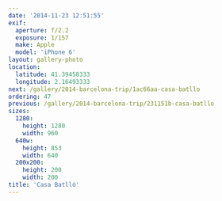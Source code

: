 ```yaml
---
date: '2014-11-23 12:51:55'
exif:
  aperture: f/2.2
  exposure: 1/157
  make: Apple
  model: 'iPhone 6'
layout: gallery-photo
location:
  latitude: 41.39458333
  longitude: 2.16493333
next: /gallery/2014-barcelona-trip/1ac66aa-casa-batllo
ordering: 47
previous: /gallery/2014-barcelona-trip/231151b-casa-batllo
sizes:
  1280:
    height: 1280
    width: 960
  640w:
    height: 853
    width: 640
  200x200:
    height: 200
    width: 200
title: 'Casa Batlló'
---
```

